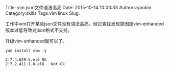Title: vim json文件语法高亮
Date: 2015-10-14 10:00:33
Authors:yaobin 
Category:skills
Tags:vim linux 
Slug: 

工作中vim打开某些json文件没有语法高亮，经过查找发现原因是vim-enhanced版本过低导致对json格式不支持。

升级vim-enhanced就可以了。

	yum install vim -y

	2:7.4.629-5.el6 Ok
	2:7.2.411-1.8.el6	Not Ok

